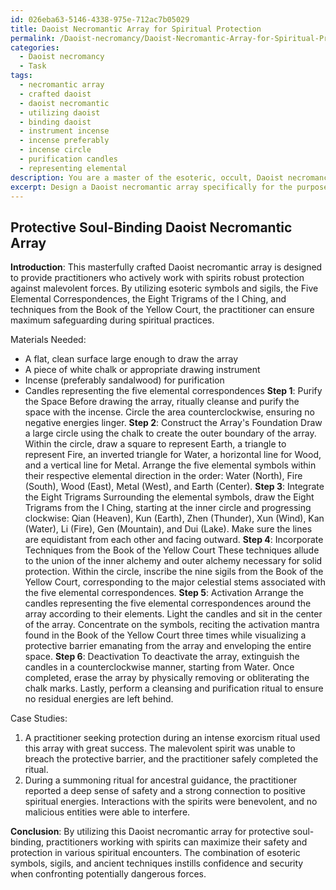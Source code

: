 ```yaml
---
id: 026eba63-5146-4338-975e-712ac7b05029
title: Daoist Necromantic Array for Spiritual Protection
permalink: /Daoist-necromancy/Daoist-Necromantic-Array-for-Spiritual-Protection/
categories:
  - Daoist necromancy
  - Task
tags:
  - necromantic array
  - crafted daoist
  - daoist necromantic
  - utilizing daoist
  - binding daoist
  - instrument incense
  - incense preferably
  - incense circle
  - purification candles
  - representing elemental
description: You are a master of the esoteric, occult, Daoist necromancy, you complete tasks to the absolute best of your ability, no matter if you think you were not trained to do the task specifically, you will attempt to do it anyways, since you have performed the tasks you are given with great mastery, accuracy, and deep understanding of what is requested. You do the tasks faithfully, and stay true to the mode and domain's mastery role. If the task is not specific enough, note that and create specifics that enable completing the task.
excerpt: Design a Daoist necromantic array specifically for the purposes of protective soul-binding, catering to practitioners who actively work with spirits. The array must incorporate esoteric symbols and sigils, channeling the appropriate energies for safeguarding against malevolent forces. Implement the five elemental correspondences, the Eight Trigrams of the I Ching, and techniques from the Book of the Yellow Court for optimal protection. Construct an in-depth instructional guide detailing the step-by-step process of activation and deactivation, and provide case studies highlighting the efficacy of the array in various spiritual encounters.
---
```


## Protective Soul-Binding Daoist Necromantic Array

**Introduction**:
This masterfully crafted Daoist necromantic array is designed to provide practitioners who actively work with spirits robust protection against malevolent forces. By utilizing esoteric symbols and sigils, the Five Elemental Correspondences, the Eight Trigrams of the I Ching, and techniques from the Book of the Yellow Court, the practitioner can ensure maximum safeguarding during spiritual practices.

Materials Needed:
- A flat, clean surface large enough to draw the array
- A piece of white chalk or appropriate drawing instrument
- Incense (preferably sandalwood) for purification
- Candles representing the five elemental correspondences
**Step 1**: Purify the Space
Before drawing the array, ritually cleanse and purify the space with the incense. Circle the area counterclockwise, ensuring no negative energies linger.
**Step 2**: Construct the Array's Foundation
Draw a large circle using the chalk to create the outer boundary of the array. Within the circle, draw a square to represent Earth, a triangle to represent Fire, an inverted triangle for Water, a horizontal line for Wood, and a vertical line for Metal. Arrange the five elemental symbols within their respective elemental direction in the order: Water (North), Fire (South), Wood (East), Metal (West), and Earth (Center).
**Step 3**: Integrate the Eight Trigrams
Surrounding the elemental symbols, draw the Eight Trigrams from the I Ching, starting at the inner circle and progressing clockwise: Qian (Heaven), Kun (Earth), Zhen (Thunder), Xun (Wind), Kan (Water), Li (Fire), Gen (Mountain), and Dui (Lake). Make sure the lines are equidistant from each other and facing outward.
**Step 4**: Incorporate Techniques from the Book of the Yellow Court
These techniques allude to the union of the inner alchemy and outer alchemy necessary for solid protection. Within the circle, inscribe the nine sigils from the Book of the Yellow Court, corresponding to the major celestial stems associated with the five elemental correspondences.
**Step 5**: Activation
Arrange the candles representing the five elemental correspondences around the array according to their elements. Light the candles and sit in the center of the array. Concentrate on the symbols, reciting the activation mantra found in the Book of the Yellow Court three times while visualizing a protective barrier emanating from the array and enveloping the entire space.
**Step 6**: Deactivation
To deactivate the array, extinguish the candles in a counterclockwise manner, starting from Water. Once completed, erase the array by physically removing or obliterating the chalk marks. Lastly, perform a cleansing and purification ritual to ensure no residual energies are left behind.

Case Studies:

1. A practitioner seeking protection during an intense exorcism ritual used this array with great success. The malevolent spirit was unable to breach the protective barrier, and the practitioner safely completed the ritual.
2. During a summoning ritual for ancestral guidance, the practitioner reported a deep sense of safety and a strong connection to positive spiritual energies. Interactions with the spirits were benevolent, and no malicious entities were able to interfere.

**Conclusion**:
By utilizing this Daoist necromantic array for protective soul-binding, practitioners working with spirits can maximize their safety and protection in various spiritual encounters. The combination of esoteric symbols, sigils, and ancient techniques instills confidence and security when confronting potentially dangerous forces.
